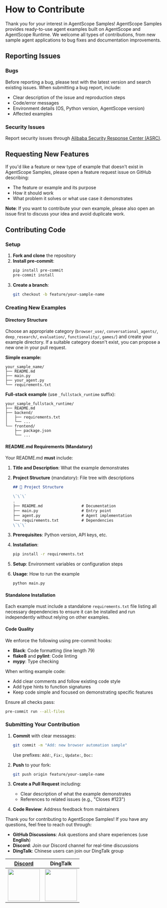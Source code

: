 # How to Contribute

Thank you for your interest in AgentScope Samples! AgentScope Samples provides ready-to-use agent examples built on AgentScope and AgentScope Runtime. We welcome all types of contributions, from new sample agent applications to bug fixes and documentation improvements.

## Reporting Issues

### Bugs

Before reporting a bug, please test with the latest version and search existing issues. When submitting a bug report, include:

- Clear description of the issue and reproduction steps
- Code/error messages
- Environment details (OS, Python version, AgentScope version)
- Affected examples

### Security Issues

Report security issues through [Alibaba Security Response Center (ASRC)](https://security.alibaba.com/).

## Requesting New Features

If you'd like a feature or new type of example that doesn't exist in AgentScope Samples, please open a feature request issue on GitHub describing:

- The feature or example and its purpose
- How it should work
- What problem it solves or what use case it demonstrates

**Note**: If you want to contribute your own example, please also open an issue first to discuss your idea and avoid duplicate work.



## Contributing Code

### Setup

1. **Fork and clone** the repository
2. **Install pre-commit**:
   ```bash
   pip install pre-commit
   pre-commit install
   ```
3. **Create a branch**:
   ```bash
   git checkout -b feature/your-sample-name
   ```

### Creating New Examples

#### Directory Structure

Choose an appropriate category (`browser_use/`, `conversational_agents/`, `deep_research/`, `evaluation/`, `functionality/`, `games/`) and create your example directory. If a suitable category doesn't exist, you can propose a new one in your pull request.

**Simple example:**
```
your_sample_name/
├── README.md
├── main.py
├── your_agent.py
└── requirements.txt
```

**Full-stack example** (use `_fullstack_runtime` suffix):
```
your_sample_fullstack_runtime/
├── README.md
├── backend/
│   ├── requirements.txt
│   └── ...
└── frontend/
    ├── package.json
    └── ...
```

#### README.md Requirements (Mandatory)

Your README.md **must** include:

1. **Title and Description**: What the example demonstrates

2. **Project Structure** (mandatory): File tree with descriptions
   ```markdown
   ## 🌳 Project Structure

   \`\`\`
   .
   ├── README.md                 # Documentation
   ├── main.py                   # Entry point
   ├── agent.py                  # Agent implementation
   └── requirements.txt          # Dependencies
   \`\`\`
   ```

3. **Prerequisites**: Python version, API keys, etc.

4. **Installation**:
   ```bash
   pip install -r requirements.txt
   ```

5. **Setup**: Environment variables or configuration steps

6. **Usage**: How to run the example
   ```bash
   python main.py
   ```

#### Standalone Installation

Each example must include a standalone `requirements.txt` file listing all necessary dependencies to ensure it can be installed and run independently without relying on other examples.

#### Code Quality

We enforce the following using pre-commit hooks:

- **Black**: Code formatting (line length 79)
- **flake8** and **pylint**: Code linting
- **mypy**: Type checking

When writing example code:
- Add clear comments and follow existing code style
- Add type hints to function signatures
- Keep code simple and focused on demonstrating specific features

Ensure all checks pass:
```bash
pre-commit run --all-files
```

### Submitting Your Contribution

1. **Commit** with clear messages:
   ```bash
   git commit -m "Add: new browser automation sample"
   ```
   Use prefixes: `Add:`, `Fix:`, `Update:`, `Doc:`

2. **Push** to your fork:
   ```bash
   git push origin feature/your-sample-name
   ```

3. **Create a Pull Request** including:
   - Clear description of what the example demonstrates
   - References to related issues (e.g., "Closes #123")

4. **Code Review**: Address feedback from maintainers

Thank you for contributing to AgentScope Samples! If you have any questions, feel free to reach out through:

- **GitHub Discussions**: Ask questions and share experiences (use **English**)
- **Discord**: Join our Discord channel for real-time discussions
- **DingTalk**: Chinese users can join our DingTalk group

| [Discord](https://discord.gg/eYMpfnkG8h)                                                                                         | DingTalk                                                                                                                          |
|----------------------------------------------------------------------------------------------------------------------------------|-----------------------------------------------------------------------------------------------------------------------------------|
| <img src="https://gw.alicdn.com/imgextra/i1/O1CN01hhD1mu1Dd3BWVUvxN_!!6000000000238-2-tps-400-400.png" width="100" height="100"> | <img src="https://img.alicdn.com/imgextra/i1/O1CN01LxzZha1thpIN2cc2E_!!6000000005934-2-tps-497-477.png" width="100" height="100"> |

